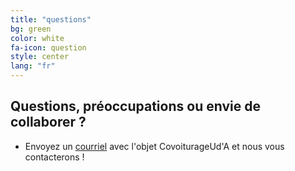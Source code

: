 ```yaml
---
title: "questions"
bg: green
color: white
fa-icon: question
style: center
lang: "fr"
---
```


## Questions, préoccupations ou envie de collaborer ?

- Envoyez un [courriel](mailto:kkyars@ualberta.ca?subject=UofACarpool) avec l'objet CovoiturageUd'A et nous vous contacterons !

